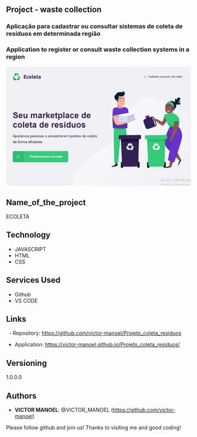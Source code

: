 ## Project - waste collection
### Aplicação para cadastrar ou consultar sistemas de coleta de resíduos em determinada região
### Application to register or consult waste collection systems in a region

![Logo of the project](https://github.com/victor-manoel/Projeto_coleta_residuos/blob/master/__MACOSX/extras-aula-1/wallpapers/screen_one.png)

## Name_of_the_project

ECOLETA


## Technology 

* JAVASCRIPT
* HTML
* CSS


## Services Used

* Github
* VS CODE


## Links

  - Repository: https://github.com/victor-manoel/Projeto_coleta_residuos
  - Application: https://victor-manoel.github.io/Projeto_coleta_residuos/


## Versioning

1.0.0.0


## Authors

* **VICTOR MANOEL**: @VICTOR_MANOEL (https://github.com/victor-manoel)


Please follow github and join us!
Thanks to visiting me and good coding!
